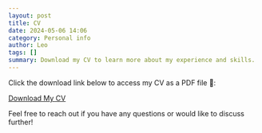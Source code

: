 ```yaml
---
layout: post
title: CV
date: 2024-05-06 14:06
category: Personal info
author: Leo
tags: []
summary: Download my CV to learn more about my experience and skills.
---
```



Click the download link below to access my CV as a PDF file 📄:

[Download My CV](/assets/docs/LeoGardbergCVe.pdf)

Feel free to reach out if you have any questions or would like to discuss further!
